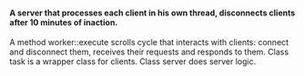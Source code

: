 #### A server that processes each client in his own thread, disconnects clients after 10 minutes of inaction.
A method worker::execute scrolls cycle that interacts with clients: connect and disconnect them, receives their requests and responds 
to them. Class task is a wrapper class for clients. Class server does server logic.  
